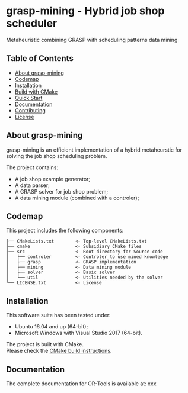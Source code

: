 ﻿# grasp-mining - Hybrid job shop scheduler

Metaheuristic combining GRASP with scheduling patterns data mining

## Table of Contents

*   [About grasp-mining](#about-grasp-mining)
*   [Codemap](#codemap)
*   [Installation](#installation)
*   [Build with CMake](#build-with-cmake)
*   [Quick Start](#quick-start)
*   [Documentation](#documentation)
*   [Contributing](#contributing)
*   [License](#license)

## About grasp-mining

grasp-mining is an efficient implementation of a hybrid metaheurstic for 
solving the job shop scheduling problem.

The project contains:
* A job shop example generator;
* A data parser;
* A GRASP solver for job shop problem;
* A data mining module (combined with a controler);

## Codemap

This project includes the following components:

```
├── CMakeLists.txt        <- Top-level CMakeLists.txt
├── cmake                 <- Subsidiary CMake files
├── src                   <- Root directory for Source code
│   ├── controler         <- Controler to use mined knowledge
│   ├── grasp             <- GRASP implementation
│   ├── mining            <- Data mining module
│   ├── solver            <- Basic solver
│   └── util              <- Utilities needed by the solver
└── LICENSE.txt           <- License
```

## Installation

This software suite has been tested under:
- Ubuntu 16.04 and up (64-bit);
- Microsoft Windows with Visual Studio 2017 (64-bit).

The project is built with CMake.<br>Please check the
[CMake build instructions](cmake/README.md).

## Documentation

The complete documentation for OR-Tools is available at:
xxx